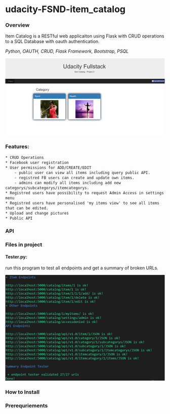 # udacity-FSND-item_catalog

### Overview

Item Catalog is a RESTful web applicaiton using Flask with CRUD operations to a SQL Database with oauth authentication.

*Python, OAUTH, CRUD, Flask Framework, Bootstrap, PSQL*

![Image of app](https://github.com/dsenze/udacity-FSND-item_catalog/blob/master/static/images/blob/startpage.PNG)

### Features:
	* CRUD Operations
	* Facebook user registration 
	* User permissions for ADD/CREATE/EDIT
		- public user can view all items including query public API.
		- registred FB users can create and update own items.
		- admins can modify all items including add new categorys/subcategorys/itemcategorys.
	* Registred users have possibility to request Admin Access in settings menu
	* Registred users have personalised 'my items view' to see all items that can be edited.
	* Upload and change pictures
	* Public API

### API

### Files in project

#### Tester.py:
run this program to test all endpoints and get a summary of broken URLs.

![Image of tester.py](https://github.com/dsenze/udacity-FSND-item_catalog/blob/master/static/images/blob/tester.PNG)





### How to Install

### Prerequriements

